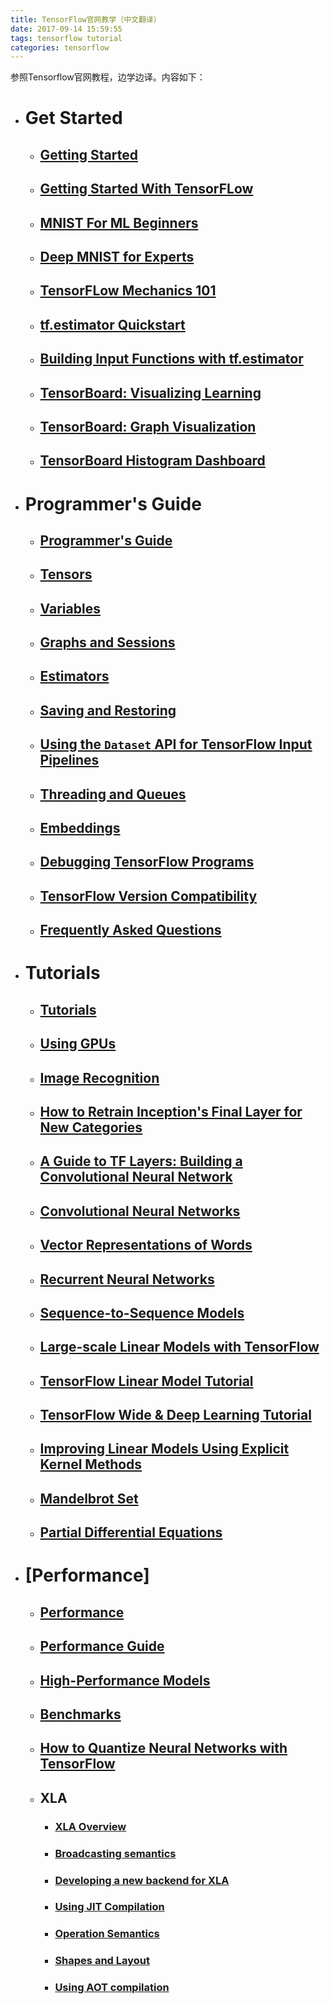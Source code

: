 ```yaml
---
title: TensorFlow官网教学（中文翻译）
date: 2017-09-14 15:59:55
tags: tensorflow tutorial
categories: tensorflow
---
```


参照Tensorflow官网教程，边学边译。内容如下：

<!-- more -->

- # Get Started
    + ## [Getting Started](https://github.com/liqiang311/tensorflow/blob/master/tensorflow/docs_src/get_started/index.md)
    + ## [Getting Started With TensorFLow](https://github.com/liqiang311/tensorflow/blob/master/tensorflow/docs_src/get_started/get_started.md)
    + ## [MNIST For ML Beginners](https://github.com/liqiang311/tensorflow/blob/master/tensorflow/docs_src/get_started/mnist/beginners.md)
    + ## [Deep MNIST for Experts](https://github.com/liqiang311/tensorflow/blob/master/tensorflow/docs_src/get_started/mnist/pros.md)
    + ## [TensorFLow Mechanics 101](https://github.com/liqiang311/tensorflow/blob/master/tensorflow/docs_src/get_started/mnist/mechanics.md)
    + ## [tf.estimator Quickstart](https://github.com/liqiang311/tensorflow/blob/master/tensorflow/docs_src/get_started/estimator.md)
    + ## [Building Input Functions with tf.estimator](https://github.com/liqiang311/tensorflow/blob/master/tensorflow/docs_src/get_started/input_fn.md)
    + ## [TensorBoard: Visualizing Learning](https://github.com/liqiang311/tensorflow/blob/master/tensorflow/docs_src/get_started/summaries_and_tensorboard.md)
    + ## [TensorBoard: Graph Visualization](https://github.com/liqiang311/tensorflow/blob/master/tensorflow/docs_src/get_started/graph_viz.md)
    + ## [TensorBoard Histogram Dashboard](https://github.com/liqiang311/tensorflow/blob/master/tensorflow/docs_src/get_started/tensorboard_histograms.md)
- # Programmer's Guide
    + ## [Programmer's Guide](https://github.com/liqiang311/tensorflow/blob/master/tensorflow/docs_src/programmers_guide/index.md)
    + ## [Tensors](https://github.com/liqiang311/tensorflow/blob/master/tensorflow/docs_src/programmers_guide/tensors.md)
    + ## [Variables](https://github.com/liqiang311/tensorflow/blob/master/tensorflow/docs_src/programmers_guide/variables.md)
    + ## [Graphs and Sessions](https://github.com/liqiang311/tensorflow/blob/master/tensorflow/docs_src/programmers_guide/graphs.md)
    + ## [Estimators](https://github.com/liqiang311/tensorflow/blob/master/tensorflow/docs_src/programmers_guide/estimators.md)
    + ## [Saving and Restoring](https://github.com/liqiang311/tensorflow/blob/master/tensorflow/docs_src/programmers_guide/saved_model.md)
    + ## [Using the `Dataset` API for TensorFlow Input Pipelines](https://github.com/liqiang311/tensorflow/blob/master/tensorflow/docs_src/programmers_guide/datasets.md)
    + ## [Threading and Queues](https://github.com/liqiang311/tensorflow/blob/master/tensorflow/docs_src/programmers_guide/threading_and_queues.md)
    + ## [Embeddings](https://github.com/liqiang311/tensorflow/blob/master/tensorflow/docs_src/programmers_guide/embedding.md)
    + ## [Debugging TensorFlow Programs](https://github.com/liqiang311/tensorflow/blob/master/tensorflow/docs_src/programmers_guide/debugger.md)
    + ## [TensorFlow Version Compatibility](https://github.com/liqiang311/tensorflow/blob/master/tensorflow/docs_src/programmers_guide/version_compat.md)
    + ## [Frequently Asked Questions](https://github.com/liqiang311/tensorflow/blob/master/tensorflow/docs_src/programmers_guide/faq.md)
- # Tutorials
    + ## [Tutorials](https://github.com/liqiang311/tensorflow/blob/master/tensorflow/docs_src/tutorials/index.md)
    + ## [Using GPUs](https://github.com/liqiang311/tensorflow/blob/master/tensorflow/docs_src/tutorials/using_gpu.md)
    + ## [Image Recognition](https://github.com/liqiang311/tensorflow/blob/master/tensorflow/docs_src/tutorials/image_recognition.md)
    + ## [How to Retrain Inception's Final Layer for New Categories](https://github.com/liqiang311/tensorflow/blob/master/tensorflow/docs_src/tutorials/image_retraining.md)
    + ## [A Guide to TF Layers: Building a Convolutional Neural Network](https://github.com/liqiang311/tensorflow/blob/master/tensorflow/docs_src/tutorials/layers.md)
    + ## [Convolutional Neural Networks](https://github.com/liqiang311/tensorflow/blob/master/tensorflow/docs_src/tutorials/deep_cnn.md)
    + ## [Vector Representations of Words](https://github.com/liqiang311/tensorflow/blob/master/tensorflow/docs_src/tutorials/word2vec.md)
    + ## [Recurrent Neural Networks](https://github.com/liqiang311/tensorflow/blob/master/tensorflow/docs_src/tutorials/recurrent.md)
    + ## [Sequence-to-Sequence Models](https://github.com/liqiang311/tensorflow/blob/master/tensorflow/docs_src/tutorials/seq2seq.md)
    + ## [Large-scale Linear Models with TensorFlow](https://github.com/liqiang311/tensorflow/blob/master/tensorflow/docs_src/tutorials/linear.md)
    + ## [TensorFlow Linear Model Tutorial](https://github.com/liqiang311/tensorflow/blob/master/tensorflow/docs_src/tutorials/wide.md)
    + ## [TensorFlow Wide & Deep Learning Tutorial](https://github.com/liqiang311/tensorflow/blob/master/tensorflow/docs_src/tutorials/wide_and_deep.md)
    + ## [Improving Linear Models Using Explicit Kernel Methods](https://github.com/liqiang311/tensorflow/blob/master/tensorflow/docs_src/tutorials/kernel_methods.md)
    + ## [Mandelbrot Set](https://github.com/liqiang311/tensorflow/blob/master/tensorflow/docs_src/tutorials/mandelbrot.md)
    + ## [Partial Differential Equations](https://github.com/liqiang311/tensorflow/blob/master/tensorflow/docs_src/tutorials/pdes.md)
- # [Performance]
    + ## [Performance](https://github.com/liqiang311/tensorflow/blob/master/tensorflow/docs_src/performance/index.md)
    + ## [Performance Guide](https://github.com/liqiang311/tensorflow/blob/master/tensorflow/docs_src/performance/performance_guide.md)
    + ## [High-Performance Models](https://github.com/liqiang311/tensorflow/blob/master/tensorflow/docs_src/performance/performance_models.md)
    + ## [Benchmarks](https://github.com/liqiang311/tensorflow/blob/master/tensorflow/docs_src/performance/benchmarks.md)
    + ## [How to Quantize Neural Networks with TensorFlow](https://github.com/liqiang311/tensorflow/blob/master/tensorflow/docs_src/performance/quantization.md)
    + ## XLA
        * ### [XLA Overview](https://github.com/liqiang311/tensorflow/blob/master/tensorflow/docs_src/performance/xla/index.md)
        * ### [Broadcasting semantics](https://github.com/liqiang311/tensorflow/blob/master/tensorflow/docs_src/performance/xla/broadcasting.md)
        * ### [Developing a new backend for XLA](https://github.com/liqiang311/tensorflow/blob/master/tensorflow/docs_src/performance/xla/developing_new_backend.md)
        * ### [Using JIT Compilation](https://github.com/liqiang311/tensorflow/blob/master/tensorflow/docs_src/performance/xla/jit.md)
        * ### [Operation Semantics](https://github.com/liqiang311/tensorflow/blob/master/tensorflow/docs_src/performance/xla/operation_semantics.md)
        * ### [Shapes and Layout](https://github.com/liqiang311/tensorflow/blob/master/tensorflow/docs_src/performance/xla/shapes.md)
        * ### [Using AOT compilation](https://github.com/liqiang311/tensorflow/blob/master/tensorflow/docs_src/performance/xla/tfcompile.md)